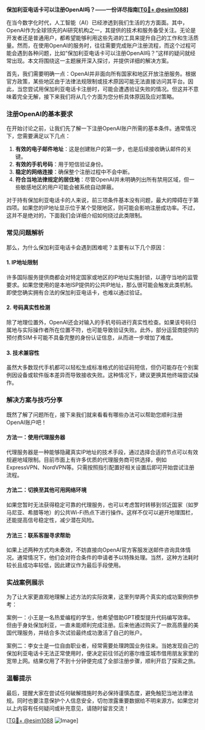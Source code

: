 **保加利亚电话卡可以注册OpenAI吗？——一份详尽指南[[TG💪+ @esim1088](https://t.me/s/esim1088)]**

在当今数字化时代，人工智能（AI）已经渗透到我们生活的方方面面。其中，OpenAI作为全球领先的AI研究机构之一，其提供的技术和服务备受关注。无论是开发者还是普通用户，都希望能够利用这些先进的工具来提升自己的工作和生活质量。然而，在使用OpenAI的服务时，往往需要完成账户注册流程，而这个过程可能会遇到各种问题，比如“保加利亚电话卡可以注册OpenAI吗？”这样的疑问就经常出现。本文将围绕这一主题展开深入探讨，并提供详细的解决方案。

首先，我们需要明确一点：OpenAI并非面向所有国家和地区开放注册服务。根据官方政策，某些地区由于法律法规限制或技术原因可能无法直接访问其平台。因此，当您尝试用保加利亚电话卡注册时，可能会遭遇验证失败的情况。但这并不意味着完全无解，接下来我们将从几个方面为您分析具体原因及应对策略。

### 注册OpenAI的基本要求

在开始讨论之前，让我们先了解一下注册OpenAI账户所需的基本条件。通常情况下，您需要满足以下几点：
1. **有效的电子邮件地址**：这是创建账户的第一步，也是后续接收确认邮件的关键。
2. **有效的手机号码**：用于短信验证身份。
3. **稳定的网络连接**：确保整个注册过程中不会中断。
4. **符合当地法律规定的居住地**：尽管OpenAI并未明确列出所有禁用区域，但一些敏感地区的用户可能会被系统自动屏蔽。

对于持有保加利亚电话卡的人来说，前三项条件基本没有问题，最大的障碍在于第四项。如果您的IP地址显示位于某个受限地区，则可能会影响注册成功率。不过，这并不是绝对的，下面我们会详细介绍如何绕过此类限制。

### 常见问题解析

那么，为什么保加利亚电话卡会遇到困难呢？主要有以下几个原因：

#### 1. IP地址限制
许多国际服务提供商都会对特定国家或地区的IP地址实施封锁，以遵守当地的监管要求。如果您使用的是本地ISP提供的公共IP地址，那么很可能会触发此类机制。即使您确实拥有合法的保加利亚电话卡，也难以通过验证。

#### 2. 号码真实性检测
除了地理位置外，OpenAI还会对输入的手机号码进行真实性检查。如果该号码归属地与实际操作者所在位置不符，也可能导致验证失败。此外，部分运营商提供的预付费SIM卡可能不具备完整的身份认证信息，从而进一步增加了难度。

#### 3. 技术兼容性
虽然大多数现代手机都可以轻松生成标准格式的验证码短信，但仍可能存在个别案例因设备或软件版本差异而导致接收失败。这种情况下，建议更换其他终端尝试操作。

### 解决方案与技巧分享

既然了解了问题所在，接下来我们就来看看有哪些办法可以帮助您顺利注册OpenAI账户吧！

#### 方法一：使用代理服务器
代理服务器是一种能够隐藏真实IP地址的技术手段，通过选择合适的节点可以有效规避地域限制。目前市面上有许多优质的代理服务商可供选择，例如ExpressVPN、NordVPN等。只需按照指引配置好相关设置后即可开始尝试注册流程。

#### 方法二：切换至其他可用网络环境
如果您暂时无法获得稳定可靠的代理服务，也可以考虑暂时转移到邻近国家（如罗马尼亚、希腊等地）的公共Wi-Fi热点下进行操作。这样不仅可以避开地理围栏，还能提高信号稳定性，减少潜在风险。

#### 方法三：联系客服寻求帮助
如果上述两种方式均未奏效，不妨直接向OpenAI官方客服发送邮件咨询具体情况。通常情况下，他们会对符合条件的申请者予以特殊处理。当然，这种方法耗时较长且成功率较低，因此建议作为最后手段使用。

### 实战案例展示

为了让大家更直观地理解上述方法的实际效果，这里列举两个真实的成功案例供参考：

案例一：小王是一名热爱编程的学生，他希望借助GPT模型提升代码编写效率。但由于身处保加利亚，一直未能顺利完成注册。后来他通过购买了一款高质量的美国代理服务，并结合多次试验最终成功激活了自己的账户。

案例二：李女士是一位自由职业者，经常需要处理跨国业务往来。当她发现自己的保加利亚电话卡无法正常使用时，便决定前往邻近的塞尔维亚城市借用朋友家里的宽带上网。结果仅用了不到十分钟便完成了全部注册步骤，顺利开启了探索之旅。

### 温馨提示

最后，提醒大家在尝试任何破解措施时务必保持谨慎态度，避免触犯当地法律法规。同时也要注意保护个人信息安全，切勿泄露重要数据给不明来源方。如果您对以上内容有任何疑问或补充意见，请随时留言交流！

[[TG💪+ @esim1088](https://t.me/s/esim1088) ![Image](https://i.postimg.cc/4NQfJmqS/Snipaste-2025-05-13-00-14-12.png)]